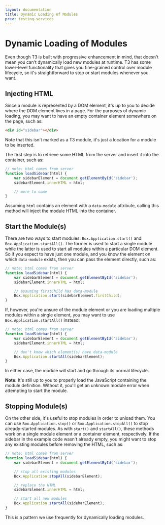 ```yaml
---
layout: documentation
title: Dynamic Loading of Modules
prev: testing-services
---
```


# Dynamic Loading of Modules

Even though T3 is built with progressive enhancement in mind, that doesn't mean you can't dynamically load new modules at runtime. T3 has some lower-level functionality that gives you fine-grained control over module lifecycle, so it's straightforward to stop or start modules whenever you want.

## Injecting HTML

Since a module is represented by a DOM element, it's up to you to decide where the DOM element lives in a page. For the purposes of dynamic loading, you may want to have an empty container element somewhere on the page, such as:

```html
<div id="sidebar"></div>
```

Note that this isn't marked as a T3 module, it's just a location for a module to be inserted.

The first step is to retrieve some HTML from the server and insert it into the container, such as:

```js
// note: html comes from server
function loadSidebar(html) {
    var sidebarElement = document.getElementById('sidebar');
    sidebarElement.innerHTML = html;

    // more to come
}
```

Assuming `html` contains an element with a `data-module` attribute, calling this method will inject the module HTML into the container.

## Start the Module(s)

There are two ways to start modules: `Box.Application.start()` and `Box.Application.startAll()`. The former is used to start a single module while the latter is used to start all modules within a particular DOM element. So if you expect to have just one module, and you know the element on which `data-module` exists, then you can pass the element directly, such as:

```js
// note: html comes from server
function loadSidebar(html) {
    var sidebarElement = document.getElementById('sidebar');
    sidebarElement.innerHTML = html;

    // assuming firstChild has data-module
    Box.Application.start(sidebarElement.firstChild);
}
```

If, however, you're unsure of the module element or you are loading multiple modules within a single element, you may want to use `Box.Application.startAll()` instead:

```js
// note: html comes from server
function loadSidebar(html) {
    var sidebarElement = document.getElementById('sidebar');
    sidebarElement.innerHTML = html;

    // don't know which element(s) have data-module
    Box.Application.startAll(sidebarElement);
}
```

In either case, the module will start and go through its normal lifecycle.

**Note:** It's still up to you to properly load the JavaScript containing the module definition. Without it, you'll get an unknown module error when attempting to start the module.

## Stopping Module(s)

On the other side, it's useful to stop modules in order to unload them. You can use `Box.Application.stop()` or `Box.Application.stopAll()` to stop already-started modules. As with `start()` and `startAll()`, these methods work on a single module element or a container element, respectively. If the sidebar in the example code wasn't already empty, you might want to stop any existing modules before removing the HTML, such as:

```js
// note: html comes from server
function loadSidebar(html) {
    var sidebarElement = document.getElementById('sidebar');

    // stop all existing modules
    Box.Application.stopAll(sidebarElement);

    // replace the HTML
    sidebarElement.innerHTML = html;

    // start all new modules
    Box.Application.startAll(sidebarElement);
}
```

This is a pattern we use frequently for dynamically loading modules.
